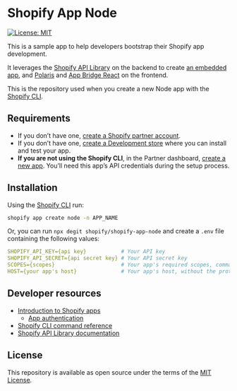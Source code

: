 # Shopify App Node

[![License: MIT](https://img.shields.io/badge/License-MIT-green.svg)](LICENSE.md)

This is a sample app to help developers bootstrap their Shopify app development.

It leverages the
[Shopify API Library](https://github.com/Shopify/shopify-node-api) on the
backend to create
[an embedded app](https://shopify.dev/apps/tools/app-bridge/getting-started#embed-your-app-in-the-shopify-admin),
and [Polaris](https://github.com/Shopify/polaris-react) and
[App Bridge React](https://shopify.dev/tools/app-bridge/react-components) on the
frontend.

This is the repository used when you create a new Node app with the
[Shopify CLI](https://shopify.dev/apps/tools/cli).

## Requirements

- If you don’t have one,
  [create a Shopify partner account](https://partners.shopify.com/signup).
- If you don’t have one,
  [create a Development store](https://help.shopify.com/en/partners/dashboard/development-stores#create-a-development-store)
  where you can install and test your app.
- **If you are not using the Shopify CLI**, in the Partner dashboard,
  [create a new app](https://help.shopify.com/en/api/tools/partner-dashboard/your-apps#create-a-new-app).
  You’ll need this app’s API credentials during the setup process.

## Installation

Using the [Shopify CLI](https://github.com/Shopify/shopify-cli) run:

```sh
shopify app create node -n APP_NAME
```

Or, you can run `npx degit shopify/shopify-app-node` and create a `.env` file
containing the following values:

```yaml
SHOPIFY_API_KEY={api key}           # Your API key
SHOPIFY_API_SECRET={api secret key} # Your API secret key
SCOPES={scopes}                     # Your app's required scopes, comma-separated
HOST={your app's host}              # Your app's host, without the protocol prefix
```

## Developer resources

- [Introduction to Shopify apps](https://shopify.dev/apps/getting-started)
  - [App authentication](https://shopify.dev/apps/auth)
- [Shopify CLI command reference](https://shopify.dev/apps/tools/cli/app)
- [Shopify API Library documentation](https://github.com/Shopify/shopify-node-api/tree/main/docs)

## License

This repository is available as open source under the terms of the
[MIT License](https://opensource.org/licenses/MIT).
